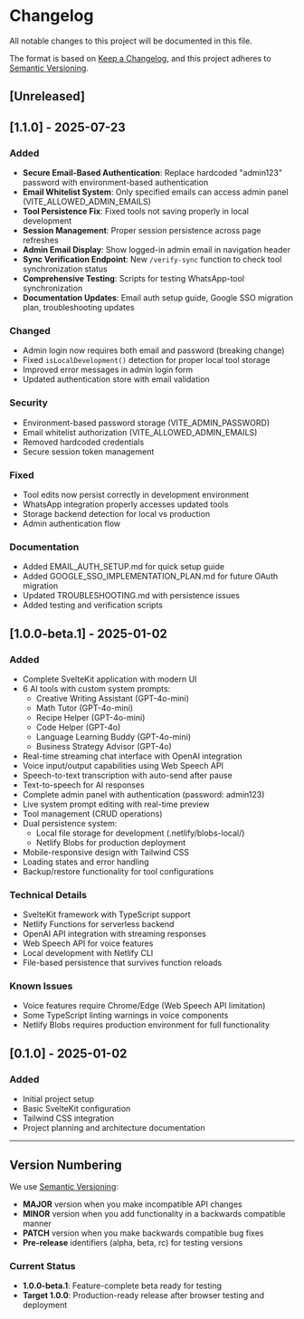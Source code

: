 # Changelog

All notable changes to this project will be documented in this file.

The format is based on [Keep a Changelog](https://keepachangelog.com/en/1.0.0/),
and this project adheres to [Semantic Versioning](https://semver.org/spec/v2.0.0.html).

## [Unreleased]

## [1.1.0] - 2025-07-23

### Added

- **Secure Email-Based Authentication**: Replace hardcoded "admin123" password with environment-based authentication
- **Email Whitelist System**: Only specified emails can access admin panel (VITE_ALLOWED_ADMIN_EMAILS)
- **Tool Persistence Fix**: Fixed tools not saving properly in local development
- **Session Management**: Proper session persistence across page refreshes
- **Admin Email Display**: Show logged-in admin email in navigation header
- **Sync Verification Endpoint**: New `/verify-sync` function to check tool synchronization status
- **Comprehensive Testing**: Scripts for testing WhatsApp-tool synchronization
- **Documentation Updates**: Email auth setup guide, Google SSO migration plan, troubleshooting updates

### Changed

- Admin login now requires both email and password (breaking change)
- Fixed `isLocalDevelopment()` detection for proper local tool storage
- Improved error messages in admin login form
- Updated authentication store with email validation

### Security

- Environment-based password storage (VITE_ADMIN_PASSWORD)
- Email whitelist authorization (VITE_ALLOWED_ADMIN_EMAILS)
- Removed hardcoded credentials
- Secure session token management

### Fixed

- Tool edits now persist correctly in development environment
- WhatsApp integration properly accesses updated tools
- Storage backend detection for local vs production
- Admin authentication flow

### Documentation

- Added EMAIL_AUTH_SETUP.md for quick setup guide
- Added GOOGLE_SSO_IMPLEMENTATION_PLAN.md for future OAuth migration
- Updated TROUBLESHOOTING.md with persistence issues
- Added testing and verification scripts

## [1.0.0-beta.1] - 2025-01-02

### Added

- Complete SvelteKit application with modern UI
- 6 AI tools with custom system prompts:
  - Creative Writing Assistant (GPT-4o-mini)
  - Math Tutor (GPT-4o-mini)
  - Recipe Helper (GPT-4o-mini)
  - Code Helper (GPT-4o)
  - Language Learning Buddy (GPT-4o-mini)
  - Business Strategy Advisor (GPT-4o)
- Real-time streaming chat interface with OpenAI integration
- Voice input/output capabilities using Web Speech API
- Speech-to-text transcription with auto-send after pause
- Text-to-speech for AI responses
- Complete admin panel with authentication (password: admin123)
- Live system prompt editing with real-time preview
- Tool management (CRUD operations)
- Dual persistence system:
  - Local file storage for development (.netlify/blobs-local/)
  - Netlify Blobs for production deployment
- Mobile-responsive design with Tailwind CSS
- Loading states and error handling
- Backup/restore functionality for tool configurations

### Technical Details

- SvelteKit framework with TypeScript support
- Netlify Functions for serverless backend
- OpenAI API integration with streaming responses
- Web Speech API for voice features
- Local development with Netlify CLI
- File-based persistence that survives function reloads

### Known Issues

- Voice features require Chrome/Edge (Web Speech API limitation)
- Some TypeScript linting warnings in voice components
- Netlify Blobs requires production environment for full functionality

## [0.1.0] - 2025-01-02

### Added

- Initial project setup
- Basic SvelteKit configuration
- Tailwind CSS integration
- Project planning and architecture documentation

---

## Version Numbering

We use [Semantic Versioning](https://semver.org/):

- **MAJOR** version when you make incompatible API changes
- **MINOR** version when you add functionality in a backwards compatible manner
- **PATCH** version when you make backwards compatible bug fixes
- **Pre-release** identifiers (alpha, beta, rc) for testing versions

### Current Status

- **1.0.0-beta.1**: Feature-complete beta ready for testing
- **Target 1.0.0**: Production-ready release after browser testing and deployment

